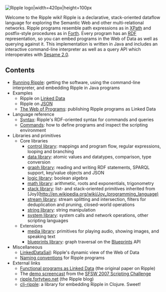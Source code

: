 ![Ripple logo|width=420px|height=100px](https://github.com/joshsh/ripple/wiki/graphics/ripple-logo-text-medium.png)

Welcome to the Ripple wiki!
Ripple is a declarative, stack-oriented dataflow language for exploring the Semantic Web and other multi-relational networks.
Ripple programs resemble path expressions as in [XPath](http://www.w3.org/TR/xpath/)
and postfix-style procedures as in
[Forth](http://en.wikipedia.org/wiki/Forth_&#40;programming_language\&#41;).
Every program has an [RDF](http://www.w3.org/RDF/) representation,
so you can embed programs in the Web of Data as well as querying against it.
This implementation is written in Java and includes an interactive command-line interpreter as well as a query API which interoperates with [Sesame 2.0](http://openrdf.org/).

## Contents

* [Running Ripple](https://github.com/joshsh/ripple/wiki/Running-Ripple): getting the software, using the command-line interpreter, and embedding Ripple in Java programs
* Examples
    * Ripple on [Linked Data](https://github.com/joshsh/ripple/wiki/ripple-on-linked-data)
    * Ripple on [JSON](https://github.com/joshsh/ripple/wiki/ripple-on-json)
    * [The Web of Programs](https://github.com/joshsh/ripple/wiki/The-Web-of-Programs): publishing Ripple programs as Linked Data
* Language reference
    * [Syntax](https://github.com/joshsh/ripple/wiki/Syntax): Ripple's RDF-oriented syntax for commands and queries
    * [Commands](https://github.com/joshsh/ripple/wiki/Commands): how to define programs and inspect the scripting environment
* Libraries and primitives
    * Core libraries
        * [control library](https://github.com/joshsh/ripple/wiki/control-library): mappings and program flow, regular expressions, looping and branching
        * [data library](https://github.com/joshsh/ripple/wiki/data-library): atomic values and datatypes, comparison, type conversion
        * [graph library](https://github.com/joshsh/ripple/wiki/graph-library): reading and writing RDF statements, SPARQL support, key/value objects and JSON
        * [logic library](https://github.com/joshsh/ripple/wiki/logic-library): boolean algebra
        * [math library](https://github.com/joshsh/ripple/wiki/math-library): arithmetic, roots and exponentials, trigonometry 
        * [stack library](https://github.com/joshsh/ripple/wiki/stack-library): list- and stack-oriented primitives inherited from [Joy](http://en.wikipedia.org/wiki/Joy_(programming_language)
        * [stream library](https://github.com/joshsh/ripple/wiki/stream-library): stream splitting and intersection, filters for deduplication and pruning, closed-world operations
        * [string library](https://github.com/joshsh/ripple/wiki/string-library): string manipulation
        * [system library](https://github.com/joshsh/ripple/wiki/system-library): system calls and network operations, other scripting languages
    * Extensions
        * [media library](https://github.com/joshsh/ripple/wiki/media-library): primitives for playing audio, showing images, and speaking text
        * [blueprints library](https://github.com/joshsh/ripple/wiki/blueprints-library): graph traversal on the [Blueprints](https://github.com/tinkerpop/blueprints/wiki/) API
* Miscellaneous
    * [LinkedDataSail](https://github.com/joshsh/ripple/wiki/LinkedDataSail): Ripple's dynamic view of the Web of Data
    * [Naming conventions](https://github.com/joshsh/ripple/wiki/Naming-conventions) for Ripple programs
* External links
    * [Functional programs as Linked Data](http://sunsite.informatik.rwth-aachen.de/Publications/CEUR-WS/Vol-248/paper10.pdf) (the original paper on Ripple)
    * The [demo screencast](http://ripple.googlecode.com/svn/trunk/docs/screencast/index.html) from the [SFSW 2007 Scripting Challenge](http://www.semanticscripting.org/SFSW2007/)
    * [ripple.fortytwo.net](http://ripple.fortytwo.net) (the Ripple blog)
    * [clj-ripple](https://github.com/eduardoejp/clj-ripple): a library for embedding Ripple in Clojure.  Sweet!

